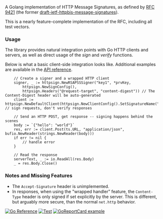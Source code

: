 A Golang implementation of HTTP Message Signatures, as defined by
[RFC 9421](https://www.rfc-editor.org/rfc/rfc9421.html)
(the former [draft-ietf-httpbis-message-signatures](https://datatracker.ietf.org/doc/html/draft-ietf-httpbis-message-signatures)).

This is a nearly feature-complete implementation of the RFC, including all test vectors.

### Usage

The library provides natural integration points with Go HTTP clients and servers, as well as direct usage of the
_sign_ and _verify_ functions.

Below is what a basic client-side integration looks like. Additional examples are available
in the [API reference](https://pkg.go.dev/github.com/yaronf/httpsign).

```cgo
	// Create a signer and a wrapped HTTP client
	signer, _ := httpsign.NewRSAPSSSigner("key1", *prvKey,
		httpsign.NewSignConfig(),
		httpsign.Headers("@request-target", "content-digest")) // The Content-Digest header will be auto-generated
	client := httpsign.NewDefaultClient(httpsign.NewClientConfig().SetSignatureName("sig1").SetSigner(signer)) // sign requests, don't verify responses

	// Send an HTTP POST, get response -- signing happens behind the scenes
	body := `{"hello": "world"}`
	res, err := client.Post(ts.URL, "application/json", bufio.NewReader(strings.NewReader(body)))
	if err != nil {
		// handle error
	}

	// Read the response
	serverText, _ := io.ReadAll(res.Body)
	_ = res.Body.Close()
```
### Notes and Missing Features
* The `Accept-Signature` header is unimplemented.
* In responses, when using the "wrapped handler" feature, the `Content-Type` header is only signed if set explicitly by the server. This is different, but arguably more secure, than the normal `net.http` behavior.

[![Go Reference](https://pkg.go.dev/badge/github.com/yaronf/httpsign.svg)](https://pkg.go.dev/github.com/yaronf/httpsign)
[![Test](https://github.com/yaronf/httpsign/actions/workflows/test.yml/badge.svg)](https://github.com/yaronf/httpsign/actions/workflows/test.yml)
[![GoReportCard example](https://goreportcard.com/badge/github.com/yaronf/httpsign)](https://goreportcard.com/report/github.com/yaronf/httpsign)
